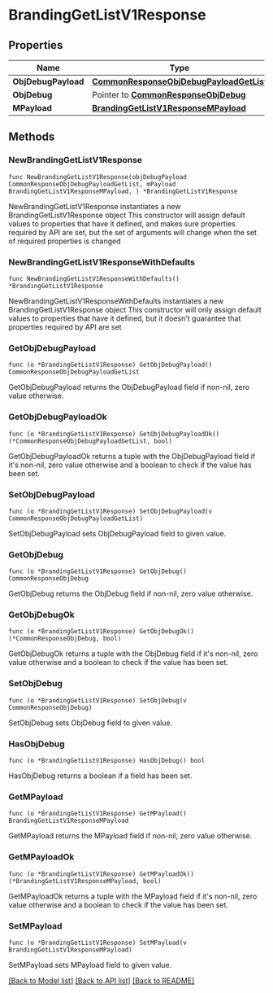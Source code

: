 # BrandingGetListV1Response

## Properties

Name | Type | Description | Notes
------------ | ------------- | ------------- | -------------
**ObjDebugPayload** | [**CommonResponseObjDebugPayloadGetList**](CommonResponseObjDebugPayloadGetList.md) |  | 
**ObjDebug** | Pointer to [**CommonResponseObjDebug**](CommonResponseObjDebug.md) |  | [optional] 
**MPayload** | [**BrandingGetListV1ResponseMPayload**](BrandingGetListV1ResponseMPayload.md) |  | 

## Methods

### NewBrandingGetListV1Response

`func NewBrandingGetListV1Response(objDebugPayload CommonResponseObjDebugPayloadGetList, mPayload BrandingGetListV1ResponseMPayload, ) *BrandingGetListV1Response`

NewBrandingGetListV1Response instantiates a new BrandingGetListV1Response object
This constructor will assign default values to properties that have it defined,
and makes sure properties required by API are set, but the set of arguments
will change when the set of required properties is changed

### NewBrandingGetListV1ResponseWithDefaults

`func NewBrandingGetListV1ResponseWithDefaults() *BrandingGetListV1Response`

NewBrandingGetListV1ResponseWithDefaults instantiates a new BrandingGetListV1Response object
This constructor will only assign default values to properties that have it defined,
but it doesn't guarantee that properties required by API are set

### GetObjDebugPayload

`func (o *BrandingGetListV1Response) GetObjDebugPayload() CommonResponseObjDebugPayloadGetList`

GetObjDebugPayload returns the ObjDebugPayload field if non-nil, zero value otherwise.

### GetObjDebugPayloadOk

`func (o *BrandingGetListV1Response) GetObjDebugPayloadOk() (*CommonResponseObjDebugPayloadGetList, bool)`

GetObjDebugPayloadOk returns a tuple with the ObjDebugPayload field if it's non-nil, zero value otherwise
and a boolean to check if the value has been set.

### SetObjDebugPayload

`func (o *BrandingGetListV1Response) SetObjDebugPayload(v CommonResponseObjDebugPayloadGetList)`

SetObjDebugPayload sets ObjDebugPayload field to given value.


### GetObjDebug

`func (o *BrandingGetListV1Response) GetObjDebug() CommonResponseObjDebug`

GetObjDebug returns the ObjDebug field if non-nil, zero value otherwise.

### GetObjDebugOk

`func (o *BrandingGetListV1Response) GetObjDebugOk() (*CommonResponseObjDebug, bool)`

GetObjDebugOk returns a tuple with the ObjDebug field if it's non-nil, zero value otherwise
and a boolean to check if the value has been set.

### SetObjDebug

`func (o *BrandingGetListV1Response) SetObjDebug(v CommonResponseObjDebug)`

SetObjDebug sets ObjDebug field to given value.

### HasObjDebug

`func (o *BrandingGetListV1Response) HasObjDebug() bool`

HasObjDebug returns a boolean if a field has been set.

### GetMPayload

`func (o *BrandingGetListV1Response) GetMPayload() BrandingGetListV1ResponseMPayload`

GetMPayload returns the MPayload field if non-nil, zero value otherwise.

### GetMPayloadOk

`func (o *BrandingGetListV1Response) GetMPayloadOk() (*BrandingGetListV1ResponseMPayload, bool)`

GetMPayloadOk returns a tuple with the MPayload field if it's non-nil, zero value otherwise
and a boolean to check if the value has been set.

### SetMPayload

`func (o *BrandingGetListV1Response) SetMPayload(v BrandingGetListV1ResponseMPayload)`

SetMPayload sets MPayload field to given value.



[[Back to Model list]](../README.md#documentation-for-models) [[Back to API list]](../README.md#documentation-for-api-endpoints) [[Back to README]](../README.md)


